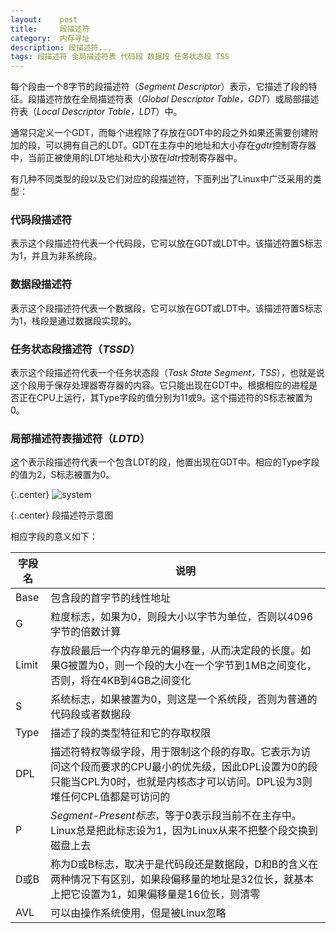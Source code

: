```yaml
---
layout:    post
title:     段描述符
category:  内存寻址
description: 段描述符...
tags: 段描述符 全局描述符表 代码段 数据段 任务状态段 TSS
---
```

每个段由一个8字节的段描述符（*Segment Descriptor*）表示，它描述了段的特征。段描述符放在全局描述符表（*Global Descriptor Table，GDT*）或局部描述符表（*Local Descriptor Table，LDT*）中。

通常只定义一个GDT，而每个进程除了存放在GDT中的段之外如果还需要创建附加的段，可以拥有自己的LDT。GDT在主存中的地址和大小存在*gdtr*控制寄存器中，当前正被使用的LDT地址和大小放在*ldtr*控制寄存器中。

有几种不同类型的段以及它们对应的段描述符，下面列出了Linux中广泛采用的类型：

### 代码段描述符 ###

表示这个段描述符代表一个代码段，它可以放在GDT或LDT中。该描述符置S标志为1，并且为非系统段。

### 数据段描述符 ###

表示这个段描述符代表一个数据段，它可以放在GDT或LDT中。该描述符置S标志为1，栈段是通过数据段实现的。

### 任务状态段描述符（*TSSD*） ###

表示这个段描述符代表一个任务状态段（*Task State Segment，TSS*），也就是说这个段用于保存处理器寄存器的内容。它只能出现在GDT中。根据相应的进程是否正在CPU上运行，其Type字段的值分别为11或9。这个描述符的S标志被置为0。

### 局部描述符表描述符（*LDTD*） ###

这个表示段描述符代表一个包含LDT的段，他置出现在GDT中。相应的Type字段的值为2，S标志被置为0。

{:.center}
![system](/linux-kernel-architecture/images/segment_descriptor.png)

{:.center}
段描述符示意图

相应字段的意义如下：

字段名           | 说明
------------    | -------------
Base            | 包含段的首字节的线性地址
G               | 粒度标志，如果为0，则段大小以字节为单位，否则以4096字节的倍数计算
Limit           | 存放段最后一个内存单元的偏移量，从而决定段的长度。如果G被置为0，则一个段的大小在一个字节到1MB之间变化，否则，将在4KB到4GB之间变化
S               | 系统标志，如果被置为0，则这是一个系统段，否则为普通的代码段或者数据段
Type            | 描述了段的类型特征和它的存取权限
DPL             | 描述符特权等级字段，用于限制这个段的存取。它表示为访问这个段而要求的CPU最小的优先级，因此DPL设置为0的段只能当CPL为0时，也就是内核态才可以访问。DPL设为3则堆任何CPL值都是可访问的
P               | *Segment-Present标志*，等于0表示段当前不在主存中。Linux总是把此标志设为1，因为Linux从来不把整个段交换到磁盘上去
D或B            | 称为D或B标志，取决于是代码段还是数据段，D和B的含义在两种情况下有区别，如果段偏移量的地址是32位长，就基本上把它设置为1，如果偏移量是16位长，则清零
AVL             | 可以由操作系统使用，但是被Linux忽略
